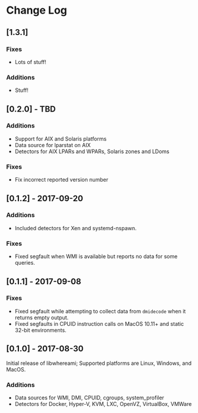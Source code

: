 # Change Log

## [1.3.1]

### Fixes

- Lots of stuff!

### Additions

- Stuff!

## [0.2.0] - TBD

### Additions

- Support for AIX and Solaris platforms
- Data source for lparstat on AIX
- Detectors for AIX LPARs and WPARs, Solaris zones and LDoms

### Fixes

- Fix incorrect reported version number

## [0.1.2] - 2017-09-20

### Additions

- Included detectors for Xen and systemd-nspawn.

### Fixes

- Fixed segfault when WMI is available but reports no data for some queries.

## [0.1.1] - 2017-09-08

### Fixes

- Fixed segfault while attempting to collect data from `dmidecode` when it returns empty output.
- Fixed segfaults in CPUID instruction calls on MacOS 10.11+ and static 32-bit environments.

## [0.1.0] - 2017-08-30

Initial release of libwhereami; Supported platforms are Linux, Windows, and MacOS.

### Additions

- Data sources for WMI, DMI, CPUID, cgroups, system_profiler
- Detectors for Docker, Hyper-V, KVM, LXC, OpenVZ, VirtualBox, VMWare
